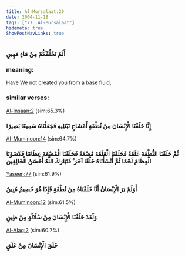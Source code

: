 ```yaml
---
title: Al-Mursalaat:20
date: 2004-11-18
tags: ["77 .Al-Mursalaat"]
hidemeta: true 
ShowPostNavLinks: true 
---
```

### أَلَمْ نَخْلُقْكُمْ مِنْ مَاءٍ مَهِينٍ
### meaning: 
Have We not created you from a base fluid,
### similar verses: 

[Al-Insaan:2](/76/2) (sim:65.3%)

### إِنَّا خَلَقْنَا الْإِنْسَانَ مِنْ نُطْفَةٍ أَمْشَاجٍ نَبْتَلِيهِ فَجَعَلْنَاهُ سَمِيعًا بَصِيرًا

[Al-Muminoon:14](/23/14) (sim:64.7%)

### ثُمَّ خَلَقْنَا النُّطْفَةَ عَلَقَةً فَخَلَقْنَا الْعَلَقَةَ مُضْغَةً فَخَلَقْنَا الْمُضْغَةَ عِظَامًا فَكَسَوْنَا الْعِظَامَ لَحْمًا ثُمَّ أَنْشَأْنَاهُ خَلْقًا آخَرَ ۚ فَتَبَارَكَ اللَّهُ أَحْسَنُ الْخَالِقِينَ

[Yaseen:77](/36/77) (sim:61.9%)

### أَوَلَمْ يَرَ الْإِنْسَانُ أَنَّا خَلَقْنَاهُ مِنْ نُطْفَةٍ فَإِذَا هُوَ خَصِيمٌ مُبِينٌ

[Al-Muminoon:12](/23/12) (sim:61.5%)

### وَلَقَدْ خَلَقْنَا الْإِنْسَانَ مِنْ سُلَالَةٍ مِنْ طِينٍ

[Al-Alaq:2](/96/2) (sim:60.7%)

### خَلَقَ الْإِنْسَانَ مِنْ عَلَقٍ
